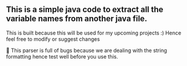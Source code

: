 ## This is a simple java code to extract all the variable names from another java file.

This is built because this will be used for my upcoming projects :) Hence feel free to modify or suggest changes

🚨 This parser is full of bugs because we are dealing with the string formatting  hence test well before you use this.

